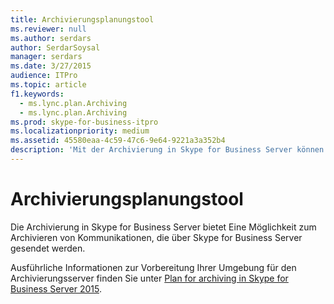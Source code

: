 ```yaml
---
title: Archivierungsplanungstool
ms.reviewer: null
ms.author: serdars
author: SerdarSoysal
manager: serdars
ms.date: 3/27/2015
audience: ITPro
ms.topic: article
f1.keywords:
  - ms.lync.plan.Archiving
  - ms.lync.plan.Archiving
ms.prod: skype-for-business-itpro
ms.localizationpriority: medium
ms.assetid: 45580eaa-4c59-47c6-9e64-9221a3a352b4
description: 'Mit der Archivierung in Skype for Business Server können Sie Kommunikationen archivieren, die über Skype for Business Server gesendet werden.'
---
```


# <a name="archiving-planning-tool"></a>Archivierungsplanungstool
 
Die Archivierung in Skype for Business Server bietet Eine Möglichkeit zum Archivieren von Kommunikationen, die über Skype for Business Server gesendet werden.
  
Ausführliche Informationen zur Vorbereitung Ihrer Umgebung für den Archivierungsserver finden Sie unter [Plan for archiving in Skype for Business Server 2015](../../plan-your-deployment/archiving/archiving.md).
  
